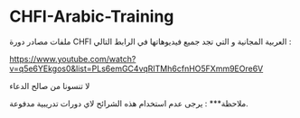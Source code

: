 # CHFI-Arabic-Training

ملفات مصادر دورة CHFI العربية المجانية و التي تجد جميع فيديوهاتها في الرابط التالي :

https://www.youtube.com/watch?v=q5e6YEkgos0&list=PLs6emGC4vqRITMh6cfnHO5FXmm9EOre6V

لا تنسونا من صالح الدعاء

ملاحظة*** : يرجى عدم استخدام هذه الشرائح لاي دورات تدريبية مدفوعة.
